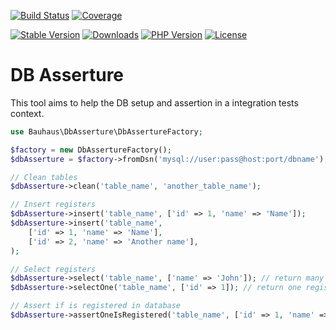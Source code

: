 [![Build Status](https://img.shields.io/github/workflow/status/bauhausphp/dbasserture/Build?style=flat-square)](https://github.com/bauhausphp/dbasserture/actions?query=workflow%3ABuild)
[![Coverage](https://img.shields.io/codecov/c/github/bauhausphp/dbasserture?style=flat-square)](https://codecov.io/gh/bauhausphp/dbasserture)

[![Stable Version](https://img.shields.io/packagist/v/bauhaus/dbasserture?style=flat-square)](https://packagist.org/packages/bauhaus/dbasserture)
[![Downloads](https://img.shields.io/packagist/dt/bauhaus/dbasserture?style=flat-square)](https://packagist.org/packages/bauhaus/dbasserture)
[![PHP Version](https://img.shields.io/packagist/php-v/bauhaus/dbasserture?style=flat-square)](composer.json)
[![License](https://img.shields.io/github/license/bauhausphp/dbasserture?style=flat-square)](LICENSE)

# DB Asserture

This tool aims to help the DB setup and assertion in a integration tests
context.

```php
use Bauhaus\DbAsserture\DbAssertureFactory;

$factory = new DbAssertureFactory();
$dbAsserture = $factory->fromDsn('mysql://user:pass@host:port/dbname');

// Clean tables
$dbAsserture->clean('table_name', 'another_table_name');

// Insert registers
$dbAsserture->insert('table_name', ['id' => 1, 'name' => 'Name']);
$dbAsserture->insert('table_name',
    ['id' => 1, 'name' => 'Name'],
    ['id' => 2, 'name' => 'Another name'],
);

// Select registers
$dbAsserture->select('table_name', ['name' => 'John']); // return many registers with all fields matching provided filter
$dbAsserture->selectOne('table_name', ['id' => 1]); // return one register with all fields matching provided filters

// Assert if is registered in database
$dbAsserture->assertOneIsRegistered('table_name', ['id' => 1, 'name' => 'Name']); // return true or throw exception
```

